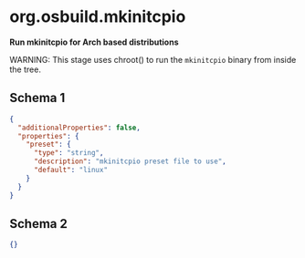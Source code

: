 
# org.osbuild.mkinitcpio

**Run mkinitcpio for Arch based distributions**

WARNING: This stage uses chroot() to run the `mkinitcpio` binary
from inside the tree.

## Schema 1

```json
{
  "additionalProperties": false,
  "properties": {
    "preset": {
      "type": "string",
      "description": "mkinitcpio preset file to use",
      "default": "linux"
    }
  }
}
```

## Schema 2

```json
{}
```
